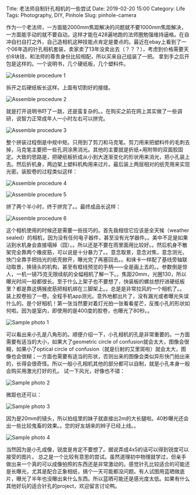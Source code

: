 Title: 老法师自制针孔相机的一些尝试
Date: 2019-02-20 15:00
Category: Life
Tags: Photography, DIY, Pinhole
Slug: pinhole-camera

作为一个老法师，一方面能2000mm焦距解决的问题就不要1000mm焦距解决，一方面能手动的就不要自动。这样才能在428遍地跑的法师圈勉强维持逼格。在自冲自扫自打之外，自己造相机这种技能点肯定是要点的。最近在ebay上看到了一个06年造的针孔相机套装，卖家卖了13年没卖出去（？？？），考虑到价格需要天价8块钱，和法师的尊贵身份比较相配，所以买来自己组装了一把。
拿到手之后开包是这样的。一个说明书，几个硬纸板，几个塑料件。

![Assemble procedure 1](/images/pinhole-camera-1.jpg)

拆开之后硬纸板长这样。上面有切割好的接缝。

![Assemble procedure 2](/images/pinhole-camera-2.jpg)

就是打开说明书吓了一跳，还是蛮复杂的。。在购买之前在网上其实做了一些调研，说智力正常成年人一小时左右可以拼完。

![Assemble procedure 3](/images/pinhole-camera-3.jpg)

整个拼装过程倒是中规中矩。只用到了剪刀和马克笔。剪刀用来把塑料件的毛刺去掉，马克笔主要把一些孔洞涂黑消光。其他的主要就是折纸+用附带的双面胶固定。大致的思路是，把硬纸板折成从小到大逐渐变化的形状用来消光，把小孔装上去。然后折机身，两边架上塑料机构用来过片。最后装上两层相对的纸壳用来实现光密。装胶卷的过程类似这样：

![Assemble procedure 4](/images/pinhole-camera-4.jpg)

![Assemble procedure 5](/images/pinhole-camera-5.jpg)

拼了两个半小时，终于拼完了。。最终成品长这样：

![Assemble procedure 6](/images/pinhole-camera-6.jpg)

这个相机使用的时候还是需要一些技巧的。首先我相信它应该是全天候（weather sealed）的相机，因为没有任何电子器件，甚至没有光学器件。。美中不足是如果沾到水机身会直接塌掉（囧）。。所以还是不要在雨里面用比较好。。然后机身不散架完全靠两个橡皮筋，可以说是十分暴力了。。意念取景，意念对焦，意念测光，快门全靠手把挡光的纸壳掀开，曝光完了再塞回去。。和徕卡一样配了基线旁轴联动取景，换镜头的机构，甚至有框线预览的手柄——全是画上去的。。参数倒是惊人，一机一镜75克无限续航的全幅相机了解一下。。焦距20mm，光圈130，所以曝光时间一般都很长。至于什么上架子也不要想了，快装板的螺丝想拧进硬纸板里？都是靠这俩猴皮筋把相机绑在三脚架上。。总是是非常拉风的一个相机了。。
装上胶卷拍了一卷。全程手机app测光。意外地都出片了，没有漏光或者曝光失误什么的。是个好相机！第一张当然要对着灯光拍一张看看星芒，反推小孔的形状如何啦。因为是室内，即使用的是400度的胶卷，也曝光了80秒。。

![Sample photo 1](/images/pinhole-sample-example-1.jpg)

可以看出来小孔是八角形的。顺便介绍一下，小孔相机的孔是非常重要的。一方面需要有适当的大小，如果大了geometric circle of confusion就会太大，图像会很糊，如果小了optical circle of confusion（就是衍射的艾里斑啦）就会太大，图像也会很糊；一方面也需要有适当的形状，否则出来的图像会类似异形快门拍出来的，长得会很奇怪。所以一般小孔相机其他的部分都可以自制，就是小孔本身一般会购买用激光打好的孔。
试一下风光，好像也不错：

![Sample photo 2](/images/pinhole-camera-example-2.jpg)

微距也还可以：

![Sample photo 3](/images/pinhole-camera-example-3.jpg)

因为是20mm的镜头，所以拍组里的妹子就直接出2m的大长腿啦。40秒曝光还会出一些比较鬼畜的效果。。您的好友胡来的辫子已经上线。。

![Sample photo 4](/images/pinhole-camera-example-4.jpg)

当然因为是小孔成像，锐度是肯定不要想了。据说弄成4x5的话可以得到锐度可以接受的图片。
总之是一个比较有意思的尝试。虽然道理初中物理就学过，但亲手做出来一个真的可以成像拍照的东西还是非常激动的。感觉针孔比较适合的可能还是长曝光，尤其是配合正象相纸，搞个一天可能都没问题。有人试图用蓝晒做底片，曝光了半年也没曝出来什么东西。所以蓝晒可能还是感光度太低。如果有什么其他好玩的适合针孔的project，欢迎留言讨论鸭。
